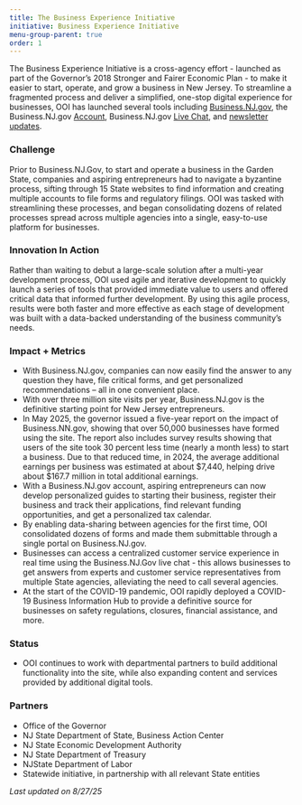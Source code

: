 ```yaml
---
title: The Business Experience Initiative
initiative: Business Experience Initiative
menu-group-parent: true
order: 1
---
```


The Business Experience Initiative is a cross-agency effort \- launched as part of the Governor’s 2018 Stronger and Fairer Economic Plan \- to make it easier to start, operate, and grow a business in New Jersey. To streamline a fragmented process and deliver a simplified, one-stop digital experience for businesses, OOI has launched several tools including [Business.NJ.gov](https://business.nj.gov/), the Business.NJ.gov [Account](https://navigator.business.nj.gov/), Business.NJ.gov [Live Chat](https://business.nj.gov/), and [newsletter updates](https://business.nj.gov/recent).

### Challenge

Prior to Business.NJ.Gov, to start and operate a business in the Garden State, companies and aspiring entrepreneurs had to navigate a byzantine process, sifting through 15 State websites to find information and creating multiple accounts to file forms and regulatory filings. OOI was tasked with streamlining these processes, and began consolidating dozens of related processes spread across multiple agencies into a single, easy-to-use platform for businesses.

### Innovation In Action

Rather than waiting to debut a large-scale solution after a multi-year development process, OOI used agile and iterative development to quickly launch a series of tools that provided immediate value to users and offered critical data that informed further development. By using this agile process, results were both faster and more effective as each stage of development was built with a data-backed understanding of the business community’s needs.

### Impact \+ Metrics

- With Business.NJ.gov, companies can now easily find the answer to any question they have, file critical forms, and get personalized recommendations – all in one convenient place.
- With over three million site visits per year, Business.NJ.gov is the definitive starting point for New Jersey entrepreneurs.
- In May 2025, the governor issued a five-year report on the impact of Business.NN.gov, showing that over 50,000 businesses have formed using the site. The report also includes survey results showing that users of the site took 30 percent less time (nearly a month less) to start a business. Due to that reduced time, in 2024, the average additional earnings per business was estimated at about $7,440, helping drive about $167.7 million in total additional earnings.
- With a Business.NJ.gov account, aspiring entrepreneurs can now develop personalized guides to starting their business, register their business and track their applications, find relevant funding opportunities, and get a personalized tax calendar.
- By enabling data-sharing between agencies for the first time, OOI consolidated dozens of forms and made them submittable through a single portal on Business.NJ.gov.
- Businesses can access a centralized customer service experience in real time using the Business.NJ.Gov live chat \- this allows businesses to get answers from experts and customer service representatives from multiple State agencies, alleviating the need to call several agencies.
- At the start of the COVID-19 pandemic, OOI rapidly deployed a COVID-19 Business Information Hub to provide a definitive source for businesses on safety regulations, closures, financial assistance, and more.

### Status

- OOI continues to work with departmental partners to build additional functionality into the site, while also expanding content and services provided by additional digital tools.

### Partners

- Office of the Governor
- NJ State Department of State, Business Action Center
- NJ State Economic Development Authority
- NJ State Department of Treasury
- NJState Department of Labor
- Statewide initiative, in partnership with all relevant State entities

_Last updated on 8/27/25_
